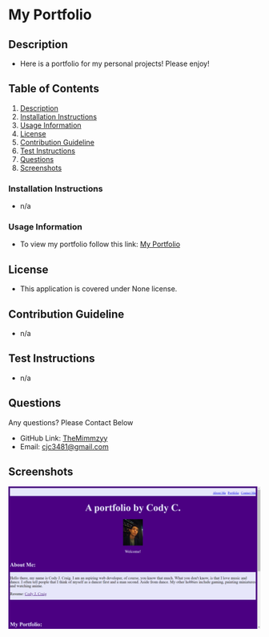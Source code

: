 # My Portfolio
  
  ## Description <a name="Description"></a>
  - Here is a portfolio for my personal projects! Please enjoy!
  ## Table of Contents
  1. [Description](#Description)
  2. [Installation Instructions](#Installation)
  3. [Usage Information](#usage)
  4. [License](#license)
  5. [Contribution Guideline](#contributing)
  6. [Test Instructions](#test)
  7. [Questions](#questions)
  8. [Screenshots](#screenshots)
 
 
  ### Installation Instructions <a name="installation"></a>
  - n/a
  ### Usage Information <a name="Usage"></a>
  - To view my portfolio follow this link: [My Portfolio](https://themimmzyy.github.io/Portfolio/)
  ## License <a name="license"></a>
  - This application is covered under None license. 
  ## Contribution Guideline <a name="contribution"></a>
  - n/a
  ## Test Instructions <a name="tests"></a>
  - n/a
  ## Questions <a name="questions"></a>
  Any questions? Please Contact Below
  - GitHub Link: 
  [TheMimmzyy](https://github.com/TheMimmzyy) 
  - Email: 
  cjc3481@gmail.com
  ## Screenshots <a name="screenshots"></a>
  ![](/assets/images/portfolio.png)
  
